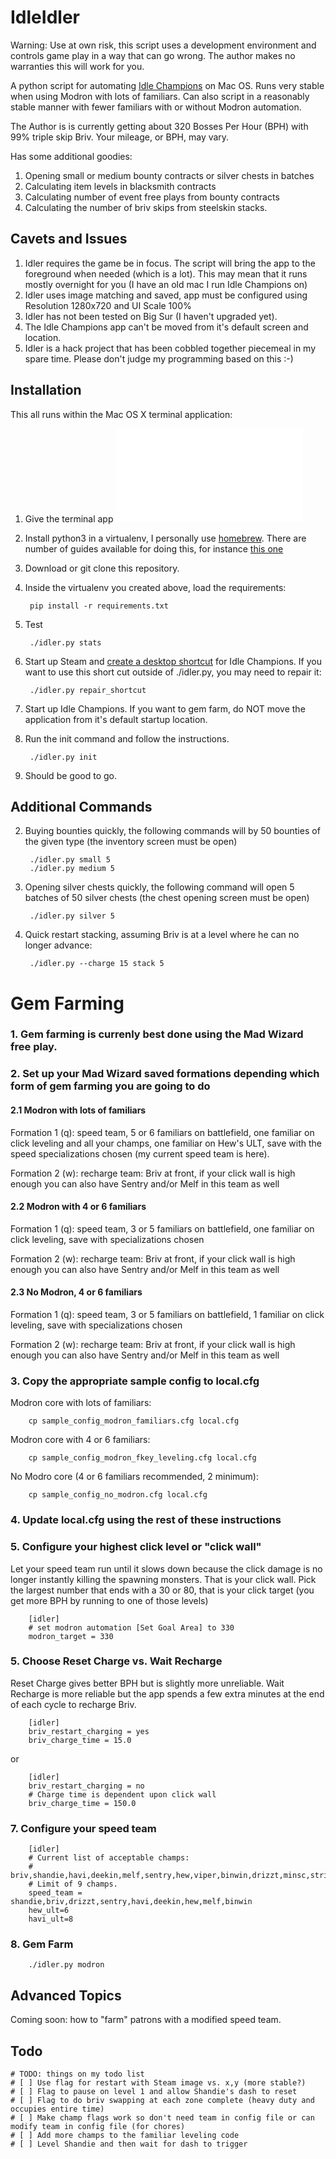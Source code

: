 # IdleIdler

Warning: Use at own risk, this script uses a development environment and controls game play in a way that can go wrong.  The author makes no warranties this will work for you.

A python script for automating [Idle Champions](http://www.idlechampions.com/) on Mac OS.  Runs very stable when using Modron with lots of familiars.   Can also script in a reasonably stable manner with fewer familiars with or without Modron automation.

The Author is is currently getting about 320 Bosses Per Hour (BPH) with 99% triple skip Briv.  Your mileage, or BPH, may vary.

Has some additional goodies:

1. Opening small or medium bounty contracts or silver chests in batches
1. Calculating item levels in blacksmith contracts
1. Calculating number of event free plays from bounty contracts
1. Calculating the number of briv skips from steelskin stacks.

## Cavets and Issues

1. Idler requires the game be in focus.  The script will bring the app to the foreground when needed (which is a lot).  This may mean that it runs mostly overnight for you (I have an old mac I run Idle Champions on)
2. Idler uses image matching and saved, app must be configured using Resolution 1280x720 and UI Scale 100%
2. Idler has not been tested on Big Sur (I haven't upgraded yet).
2. The Idle Champions app can't be moved from it's default screen and location.
2. Idler is a hack project that has been cobbled together piecemeal in my spare time.  Please don't judge my programming based on this :-)

## Installation

This all runs within the Mac OS X terminal application:

1. Give the terminal app ![accessibility permissions](documentation/accessibility.md) 
1. Install python3 in a virtualenv, I personally use [homebrew](https://brew.sh/). There are number of guides available for doing this, for instance [this one](https://www.studytonight.com/post/python-virtual-environment-setup-on-mac-osx-easiest-way)
2. Download or git clone this repository.
2. Inside the virtualenv you created above,  load the requirements:

        pip install -r requirements.txt

1. Test

        ./idler.py stats
    
1. Start up Steam and [create a desktop shortcut](documentation/AddDesktopShortcut.png) for Idle Champions.  If you want to use this short cut outside of ./idler.py, you may need to repair it:

        ./idler.py repair_shortcut
        
1. Start up Idle Champions. If you want to gem farm, do NOT move the application from it's default startup location.
1. Run the init command and follow the instructions.

        ./idler.py init

1. Should be good to go.

## Additional Commands

2. Buying bounties quickly, the following commands will by 50 bounties of the given type (the inventory screen must be open)

        ./idler.py small 5
        ./idler.py medium 5

3. Opening silver chests quickly, the following command will open 5 batches of 50 silver chests (the chest opening screen must be open)

        ./idler.py silver 5

4. Quick restart stacking, assuming Briv is at a level where he can no longer advance:

        ./idler.py --charge 15 stack 5
        
# Gem Farming

### 1. Gem farming is currenly best done using the Mad Wizard free play.
### 2. Set up your Mad Wizard saved formations depending which form of gem farming you are going to do

#### 2.1 Modron with lots of familiars

Formation 1 (q): speed team, 5 or 6 familiars on battlefield, one familiar on click leveling and all your champs, one familiar on Hew's ULT, save with the speed specializations chosen (my current speed team is here).

Formation 2 (w): recharge team: Briv at front, if your click wall is high enough you can also have Sentry and/or Melf in this team as well

#### 2.2 Modron with 4 or 6 familiars

Formation 1 (q): speed team, 3 or 5 familiars on battlefield, one familiar on click leveling, save with specializations chosen

Formation 2 (w): recharge team: Briv at front, if your click wall is high enough you can also have Sentry and/or Melf in this team as well

#### 2.3 No Modron, 4 or 6 familiars 

Formation 1 (q): speed team, 3 or 5 familiars on battlefield, 1 familiar on click leveling, save with specializations chosen

Formation 2 (w): recharge team: Briv at front, if your click wall is high enough you can also have Sentry and/or Melf in this team as well

### 3. Copy the appropriate sample config to local.cfg

Modron core with lots of familiars:

        cp sample_config_modron_familiars.cfg local.cfg
        
Modron core with 4 or 6 familiars:

        cp sample_config_modron_fkey_leveling.cfg local.cfg
        
No Modro core (4 or 6 familiars recommended, 2 minimum):

        cp sample_config_no_modron.cfg local.cfg
        
### 4. Update local.cfg using the rest of these instructions

### 5. Configure your highest click level or "click wall"

Let your speed team run until it slows down because the click damage is no longer instantly killing the spawning monsters.  That is your click wall.  Pick the largest number that ends with a 30 or 80, that is your click target (you get more BPH by running to one of those levels)

        [idler]
        # set modron automation [Set Goal Area] to 330
        modron_target = 330
        
### 5. Choose Reset Charge vs. Wait Recharge

Reset Charge gives better BPH but is slightly more unreliable.  Wait Recharge is more reliable but the app spends a few extra minutes at the end of each cycle to recharge Briv.

        [idler]
        briv_restart_charging = yes
        briv_charge_time = 15.0

or

        [idler]
        briv_restart_charging = no
        # Charge time is dependent upon click wall
        briv_charge_time = 150.0

### 7. Configure your speed team

        [idler]
        # Current list of acceptable champs:
        # briv,shandie,havi,deekin,melf,sentry,hew,viper,binwin,drizzt,minsc,strix,hitch
        # Limit of 9 champs.
        speed_team = shandie,briv,drizzt,sentry,havi,deekin,hew,melf,binwin
        hew_ult=6
        havi_ult=8
        
### 8. Gem Farm

        ./idler.py modron

## Advanced Topics

Coming soon:  how to "farm" patrons with a modified speed team.

## Todo

    # TODO: things on my todo list
    # [ ] Use flag for restart with Steam image vs. x,y (more stable?)
    # [ ] Flag to pause on level 1 and allow Shandie's dash to reset
    # [ ] Flag to do briv swapping at each zone complete (heavy duty and occupies entire time)
    # [ ] Make champ flags work so don't need team in config file or can modify team in config file (for chores)
    # [ ] Add more champs to the familiar leveling code
    # [ ] Level Shandie and then wait for dash to trigger
